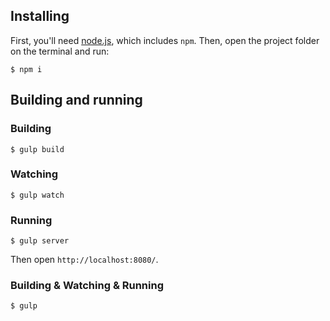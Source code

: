 ## Installing

First, you'll need [node.js](https://nodejs.org/), which includes `npm`. Then, open the project folder on the terminal and run:

`$ npm i`

## Building and running

### Building

`$ gulp build`

### Watching

`$ gulp watch`

### Running

`$ gulp server`

Then open `http://localhost:8080/`.

### Building & Watching & Running

`$ gulp`
 
